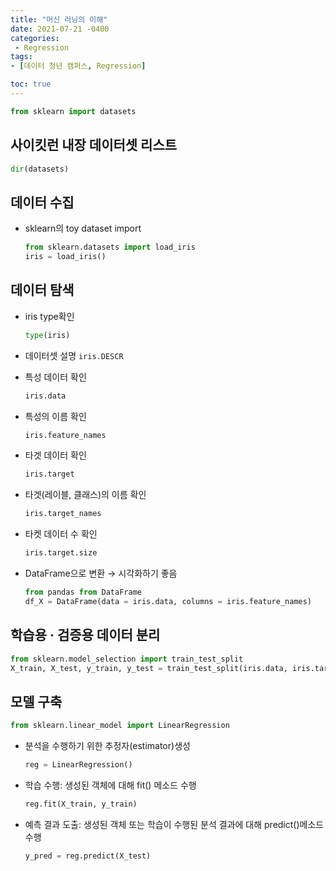 ```yaml
---
title: "머신 러닝의 이해"
date: 2021-07-21 -0400
categories: 
 - Regression
tags: 
- [데이터 청년 캠퍼스, Regression]

toc: true
---
```

```py  
from sklearn import datasets  
```  

## 사이킷런 내장 데이터셋 리스트  
```py
dir(datasets)
```  

## 데이터 수집  
- sklearn의 toy dataset import  
  ```py  
  from sklearn.datasets import load_iris  
  iris = load_iris()  
  ```  
  
## 데이터 탐색  
- iris type확인
  ```py
  type(iris)
  ```  
  
- 데이터셋 설명
  `iris.DESCR`  
  
- 특성 데이터 확인  
  ```py
  iris.data
  ```  
  
- 특성의 이름 확인  
  ```py
  iris.feature_names
  ```  
  
- 타겟 데이터 확인  
  ```py
  iris.target
  ```  
  
- 타겟(레이블, 클래스)의 이름 확인  
  ```py
  iris.target_names
  ```  
  
- 타켓 데이터 수 확인
  ```py
  iris.target.size
  ```  
  
- DataFrame으로 변환 → 시각화하기 좋음
  ```py
  from pandas from DataFrame
  df_X = DataFrame(data = iris.data, columns = iris.feature_names)
  ```  
  
## 학습용 · 검증용 데이터 분리  
```py
from sklearn.model_selection import train_test_split
X_train, X_test, y_train, y_test = train_test_split(iris.data, iris.target, test_size = 0.3, random_state = 42)
```  

## 모델 구축  
```py
from sklearn.linear_model import LinearRegression
```  

- 분석을 수행하기 위한 추정자(estimator)생성
  ```py
  reg = LinearRegression()
  ```  
  
- 학습 수행: 생성된 객체에 대해 fit() 메소드 수행
  ```py
  reg.fit(X_train, y_train)
  ```  
  
- 예측 결과 도출: 생성된 객체 또는 학습이 수행된 분석 결과에 대해 predict()메소드 수행
  ```py
  y_pred = reg.predict(X_test)
  ```  
